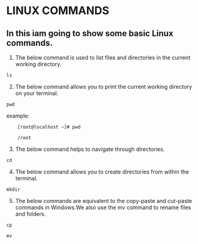 # LINUX COMMANDS
## In this iam going to show some basic Linux commands.

1. The below command is used to list files and directories in the current working directory.
~~~
ls
~~~

2. The below command allows you to print the current working directory on your terminal.
~~~
pwd
~~~

example:

        [root@localhost ~]# pwd

        /root

3. The below command helps to navigate through directories.
~~~
cd
~~~

4. The below command allows you to create directories from within the terminal.
~~~
mkdir
~~~
 
5. The below commands are equivalent to the copy-paste and cut-paste commands in Windows.We also use the mv command to rename files and folders.
~~~
cp
~~~

~~~
mv
~~~
